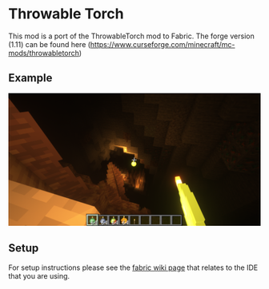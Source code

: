 # Throwable Torch

This mod is a port of the ThrowableTorch mod to Fabric.
The forge version (1.11) can be found here (https://www.curseforge.com/minecraft/mc-mods/throwabletorch)

## Example

![Screenshot](img/1.png)

## Setup

For setup instructions please see the [fabric wiki page](https://fabricmc.net/wiki/tutorial:setup) that relates to the IDE that you are using.
